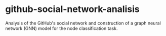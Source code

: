 # github-social-network-analisis
Analysis of the GitHub's social network and construction of a graph neural network (GNN) model for the node classification task.

